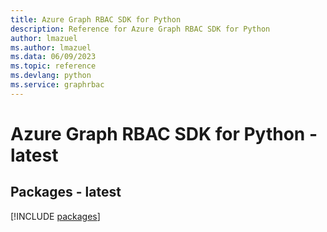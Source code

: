 ```yaml
---
title: Azure Graph RBAC SDK for Python
description: Reference for Azure Graph RBAC SDK for Python
author: lmazuel
ms.author: lmazuel
ms.data: 06/09/2023
ms.topic: reference
ms.devlang: python
ms.service: graphrbac
---
```

# Azure Graph RBAC SDK for Python - latest
## Packages - latest
[!INCLUDE [packages](graph-rbac-index.md)]